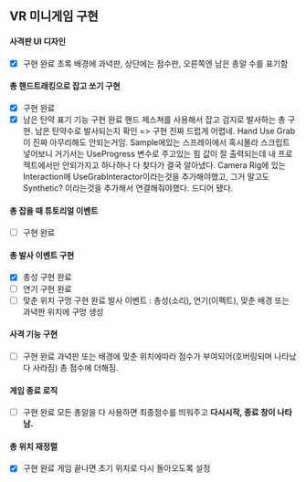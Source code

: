 ## VR 미니게임 구현
#### 사격판 UI 디자인
- [x] 구현 완료
초록 배경에 과녁판, 상단에는 점수판, 오른쪽엔 남은 총알 수를 표기함
#### 총 핸드트래킹으로 잡고 쏘기 구현
- [x] 구현 완료
- [x] 남은 탄약 표기 기능 구현 완료
핸드 제스쳐를 사용해서 잡고 검지로 발사하는 총 구현. 남은 탄약수로 발사되는지 확인
=> 구현 진짜 드럽게 어렵네. Hand Use Grab이 진짜 아무리해도 안되는거임. Sample에있는 스프레이에서 혹시몰라 스크립트 넣어보니 거기서는 UseProgress 변수로 주고있는 힘 값이 잘 출력되는데 내 프로젝트에서만 안되가지고 하나하나 다 찾다가 결국 알아냈다. Camera Rig에 있는 Interaction에 UseGrabInteractor이라는것을 추가해야했고, 그거 말고도 Synthetic? 이라는것을 추가해서 연결해줘야했다. 드디어 됐다.
#### 총 잡을 때 튜토리얼 이벤트
- [ ] 구현 완료
#### 총 발사 이벤트 구현
- [x] 총성 구현 완료
- [ ] 연기 구현 완료
- [ ] 맞춘 위치 구멍 구현 완료
발사 이벤트 : 총성(소리), 연기(이펙트), 맞춘 배경 또는 과녁판 위치에 구멍 생성
#### 사격 기능 구현
- [ ] 구현 완료
과녁판 또는 배경에 맞춘 위치에따라 점수가 부여되어(호버링되며 나타났다 사라짐) 총 점수에 더해짐.
#### 게임 종료 로직
- [ ] 구현 완료
모든 총알을 다 사용하면 최종점수를 띄워주고 **다시시작, 종료 창이 나타남.**
#### 총 위치 재정렬
- [x] 구현 완료
게임 끝나면 초기 위치로 다시 돌아오도록 설정